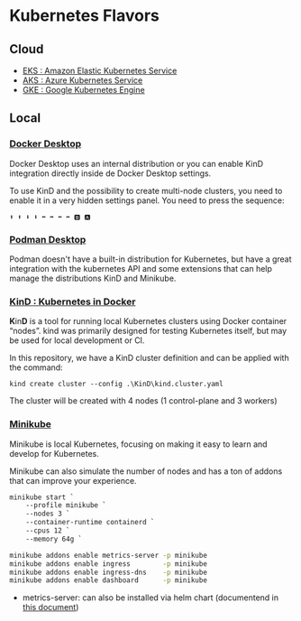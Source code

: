 # Kubernetes Flavors

## Cloud

- [EKS : Amazon Elastic Kubernetes Service](https://docs.aws.amazon.com/pt_br/eks/latest/userguide/what-is-eks.html)
- [AKS : Azure Kubernetes Service](https://learn.microsoft.com/pt-br/azure/aks/what-is-aks)
- [GKE : Google Kubernetes Engine](https://cloud.google.com/kubernetes-engine)

## Local

### [Docker Desktop](https://www.docker.com/resources/kubernetes-and-docker/)

Docker Desktop uses an internal distribution or you can enable KinD integration directly inside de Docker Desktop settings.

To use KinD and the possibility to create multi-node clusters, you need to enable it in a very hidden settings panel. You need to press the sequence: 

`⬆️ ⬆️ ⬇️ ⬇️ ⬅️ ➡️ ⬅️ ➡️ 🅱️ 🅰️`

### [Podman Desktop](https://podman.io/features)

Podman doesn't have a built-in distribution for Kubernetes, but have a great integration with the kubernetes API and some extensions that can help manage the distributions KinD and Minikube.

### [KinD : Kubernetes in Docker](https://kind.sigs.k8s.io/)

**K**in**D** is a tool for running local Kubernetes clusters using Docker container “nodes”.
kind was primarily designed for testing Kubernetes itself, but may be used for local development or CI.

In this repository, we have a KinD cluster definition and can be applied with the command:

`kind create cluster --config .\KinD\kind.cluster.yaml`

The cluster will be created with 4 nodes (1 control-plane and 3 workers)

### [Minikube](https://minikube.sigs.k8s.io/docs/)

Minikube is local Kubernetes, focusing on making it easy to learn and develop for Kubernetes.

Minikube can also simulate the number of nodes and has a ton of addons that can improve your experience.

```sh
minikube start `
    --profile minikube `
    --nodes 3 `
    --container-runtime containerd `
    --cpus 12 `
    --memory 64g `

minikube addons enable metrics-server -p minikube
minikube addons enable ingress        -p minikube
minikube addons enable ingress-dns    -p minikube
minikube addons enable dashboard      -p minikube
```

- metrics-server: can also be installed via helm chart (documentend in [this document](essential/METRICS.md))
